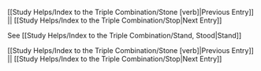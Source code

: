 [[Study Helps/Index to the Triple Combination/Stone [verb]|Previous Entry]]  ||  [[Study Helps/Index to the Triple Combination/Stop|Next Entry]]

 See [[Study Helps/Index to the Triple Combination/Stand, Stood|Stand]]

[[Study Helps/Index to the Triple Combination/Stone [verb]|Previous Entry]]  ||  [[Study Helps/Index to the Triple Combination/Stop|Next Entry]]